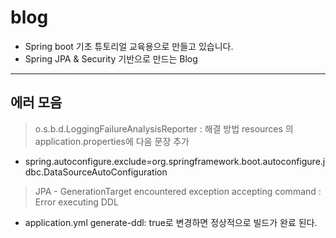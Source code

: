 # blog

 - Spring boot 기초 튜토리얼 교육용으로 만들고 있습니다.
  - Spring JPA & Security 기반으로 만드는 Blog


----

 ## 에러 모음 
 
 
 > o.s.b.d.LoggingFailureAnalysisReporter : 해결 방법 resources 의 application.properties에 다음 문장 추가
  + spring.autoconfigure.exclude=org.springframework.boot.autoconfigure.jdbc.DataSourceAutoConfiguration
  
 >  JPA - GenerationTarget encountered exception accepting command : Error executing DDL 
   + application.yml generate-ddl: true로 변경하면 정상적으로 빌드가 완료 된다.
